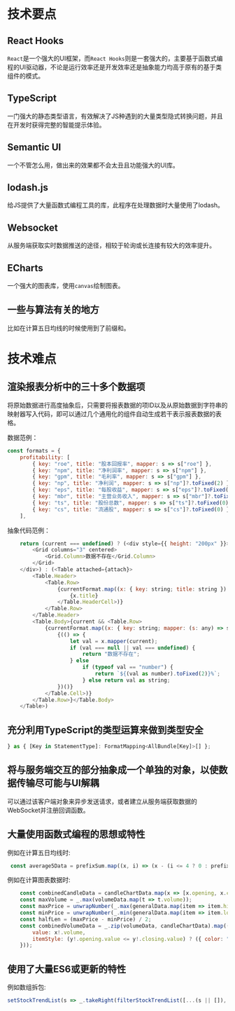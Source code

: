 # 技术要点
## React Hooks
`React`是一个强大的UI框架，而`React Hooks`则是一套强大的，主要基于函数式编程的UI驱动器，不论是运行效率还是开发效率还是抽象能力均高于原有的基于类组件的模式。
## TypeScript
一门强大的静态类型语言，有效解决了JS种遇到的大量类型隐式转换问题，并且在开发时获得完整的智能提示体验。
## Semantic UI
一个不管怎么用，做出来的效果都不会太丑且功能强大的UI库。
## lodash.js
给JS提供了大量函数式编程工具的库，此程序在处理数据时大量使用了lodash。
## Websocket
从服务端获取实时数据推送的途径，相较于轮询或长连接有较大的效率提升。
## ECharts
一个强大的图表库，使用`canvas`绘制图表。
## 一些与算法有关的地方
比如在计算五日均线的时候使用到了前缀和。
# 技术难点
## 渲染报表分析中的三十多个数据项
将原始数据进行高度抽象后，只需要将报表数据的项ID以及从原始数据到字符串的映射器写入代码，即可以通过几个通用化的组件自动生成若干表示报表数据的表格。

数据范例：
```js
const formats = {
    profitability: [
        { key: "roe", title: "股本回报率", mapper: s => s["roe"] },
        { key: "npm", title: "净利润率", mapper: s => s["npm"] },
        { key: "gpm", title: "毛利率", mapper: s => s["gpm"] },
        { key: "np", title: "净利润", mapper: s => s["np"]?.toFixed(2) },
        { key: "eps", title: "每股收益", mapper: s => s["eps"]?.toFixed(2) },
        { key: "mbr", title: "主营业务收入", mapper: s => s["mbr"]?.toFixed(2) },
        { key: "ts", title: "股份总数", mapper: s => s["ts"]?.toFixed(0) },
        { key: "cs", title: "流通股", mapper: s => s["cs"]?.toFixed(0) },
    ],
```
抽象代码范例：
```js
    return (current === undefined) ? (<div style={{ height: "200px" }}>
        <Grid columns="3" centered>
            <Grid.Column>数据不存在</Grid.Column>
        </Grid>
    </div>) : (<Table attached={attach}>
        <Table.Header>
            <Table.Row>
                {currentFormat.map((x: { key: string; title: string }) => <Table.HeaderCell key={x.key}>
                    {x.title}
                </Table.HeaderCell>)}
            </Table.Row>
        </Table.Header>
        <Table.Body>{current && <Table.Row>
            {currentFormat.map((x: { key: string; mapper: (s: any) => string | number | null; }) => <Table.Cell key={x.key}>
                {(() => {
                    let val = x.mapper(current);
                    if (val === null || val === undefined) {
                        return "数据不存在";
                    } else
                        if (typeof val == "number") {
                            return `${(val as number).toFixed(2)}%`;
                        } else return val as string;
                })()}
            </Table.Cell>)}
        </Table.Row>}</Table.Body>
    </Table>)
```
## 充分利用TypeScript的类型运算来做到类型安全
```js
} as { [Key in StatementType]: FormatMapping<AllBundle[Key]>[] };
```
## 将与服务端交互的部分抽象成一个单独的对象，以使数据传输尽可能与UI解耦
可以通过该客户端对象来异步发送请求，或者建立从服务端获取数据的WebSocket并注册回调函数。
## 大量使用函数式编程的思想或特性
例如在计算五日均线时:
```js
 const average5Data = prefixSum.map((x, i) => (x - (i <= 4 ? 0 : prefixSum[i - 5])) / (i <= 4 ? (i + 1) : 5)).map(x => ({ name: x.toFixed(2), value: x }));
```
例如在计算图表数据时:
```js
    const combinedCandleData = candleChartData.map(x => [x.opening, x.closing, x.lowest, x.highest].map(i => i.value));
    const maxVolume = _.max(volumeData.map(t => t.volume));
    const maxPrice = unwrapNumber(_.max(generalData.map(item => item.highest))!, true).value;
    const minPrice = unwrapNumber(_.min(generalData.map(item => item.lowest))!, true).value;
    const halfLen = (maxPrice - minPrice) / 2;
    const combinedVolumeData = _.zip(volumeData, candleChartData).map(([x, y]) => ({
        value: x!.volume,
        itemStyle: (y!.opening.value <= y!.closing.value) ? ({ color: "red", borderColor: "red", borderWidth: 1, opacity: 0.5 }) : ({ color: "blue" })
    }));
```
## 使用了大量ES6或更新的特性
例如数组拆包:
```js
setStockTrendList(s => _.takeRight(filterStockTrendList([...(s || []), ...val]), 90));
```